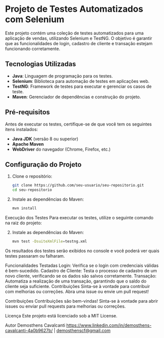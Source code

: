 # Projeto de Testes Automatizados com Selenium

Este projeto contém uma coleção de testes automatizados para uma aplicação de vendas, utilizando Selenium e TestNG. O objetivo é garantir que as funcionalidades de login, cadastro de cliente e transação estejam funcionando corretamente.

## Tecnologias Utilizadas

- **Java**: Linguagem de programação para os testes.
- **Selenium**: Biblioteca para automação de testes em aplicações web.
- **TestNG**: Framework de testes para executar e gerenciar os casos de teste.
- **Maven**: Gerenciador de dependências e construção do projeto.

## Pré-requisitos

Antes de executar os testes, certifique-se de que você tem os seguintes itens instalados:

- **Java JDK** (versão 8 ou superior)
- **Apache Maven**
- **WebDriver** do navegador (Chrome, Firefox, etc.)

## Configuração do Projeto

1. Clone o repositório:
   ```bash
   git clone https://github.com/seu-usuario/seu-repositorio.git
   cd seu-repositorio
2. Instale as dependências do Maven:
   ```bash
   mvn install

Execução dos Testes
Para executar os testes, utilize o seguinte comando na raiz do projeto:

2. Instale as dependências do Maven:
   ```bash
   mvn test -DsuiteXmlFile=testng.xml

Os resultados dos testes serão exibidos no console e você poderá ver quais testes passaram ou falharam.

Funcionalidades Testadas
Login: Verifica se o login com credenciais válidas é bem-sucedido.
Cadastro de Cliente: Testa o processo de cadastro de um novo cliente, verificando se os dados são salvos corretamente.
Transação: Automatiza a realização de uma transação, garantindo que o saldo do cliente seja suficiente.
Contribuições
Sinta-se à vontade para contribuir com melhorias ou correções. Abra uma issue ou envie um pull request!

Contribuições
Contribuições são bem-vindas!
Sinta-se à vontade para abrir issues ou enviar pull requests para melhorias ou correções.

Licença
Este projeto está licenciado sob a MIT License.

Autor
Demosthens Cavalcanti
https://www.linkedin.com/in/demosthens-cavalcanti-4a0b9627b/ | demosthenscf@gmail.com
